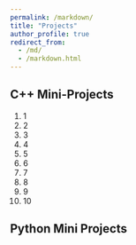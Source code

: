 ```yaml
---
permalink: /markdown/
title: "Projects"
author_profile: true
redirect_from: 
  - /md/
  - /markdown.html
---
```



## C++ Mini-Projects
1. 1
2. 2
3. 3
4. 4
5. 5
6. 6
7. 7
8. 8
9. 9
10. 10



## Python Mini Projects


